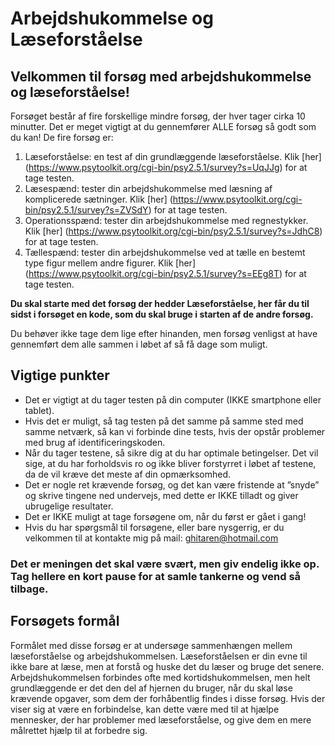 # Arbejdshukommelse og Læseforståelse

## Velkommen til forsøg med arbejdshukommelse og læseforståelse!

Forsøget består af fire forskellige mindre forsøg, der hver tager cirka 10 minutter. 
Det er meget vigtigt at du gennemfører ALLE forsøg så godt som du kan!
De fire forsøg er:
1.	Læseforståelse: en test af din grundlæggende læseforståelse. Klik [her] (https://www.psytoolkit.org/cgi-bin/psy2.5.1/survey?s=UqJJg) for at tage testen.
2.	Læsespænd: tester din arbejdshukommelse med læsning af komplicerede sætninger. Klik [her] (https://www.psytoolkit.org/cgi-bin/psy2.5.1/survey?s=ZVSdY) for at tage testen.
3.	Operationsspænd: tester din arbejdshukommelse med regnestykker. Klik [her] (https://www.psytoolkit.org/cgi-bin/psy2.5.1/survey?s=JdhC8) for at tage testen.
4.	Tællespænd: tester din arbejdshukommelse ved at tælle en bestemt type figur mellem andre figurer. Klik [her] (https://www.psytoolkit.org/cgi-bin/psy2.5.1/survey?s=EEg8T) for at tage testen.

**Du skal starte med det forsøg der hedder Læseforståelse, her får du til sidst i forsøget en kode, som du skal bruge i starten af de andre forsøg.** 

Du behøver ikke tage dem lige efter hinanden, men forsøg venligst at have gennemført dem alle sammen i løbet af så få dage som muligt. 

## Vigtige punkter
- Det er vigtigt at du tager testen på din computer (IKKE smartphone eller tablet). 
- Hvis det er muligt, så tag testen på det samme på samme sted med samme netværk, så kan vi forbinde dine tests, hvis der opstår problemer med brug af identificeringskoden.
- Når du tager testene, så sikre dig at du har optimale betingelser. Det vil sige, at du har forholdsvis ro og ikke bliver forstyrret i løbet af testene, da de vil kræve det meste af din opmærksomhed.
- Det er nogle ret krævende forsøg, og det kan være fristende at ”snyde” og skrive tingene ned undervejs, med dette er IKKE tilladt og giver ubrugelige resultater.  
- Det er IKKE muligt at tage forsøgene om, når du først er gået i gang! 
- Hvis du har spørgsmål til forsøgene, eller bare nysgerrig, er du velkommen til at kontakte mig på mail: ghitaren@hotmail.com 


### Det er meningen det skal være svært, men giv endelig ikke op. Tag hellere en kort pause for at samle tankerne og vend så tilbage. 

## Forsøgets formål
Formålet med disse forsøg er at undersøge sammenhængen mellem læseforståelse og arbejdshukommelsen. Læseforståelsen er din evne til ikke bare at læse, men at forstå og huske det du læser og bruge det senere. Arbejdshukommelsen forbindes ofte med kortidshukommelsen, men helt grundlæggende er det den del af hjernen du bruger, når du skal løse krævende opgaver, som dem der forhåbentlig findes i disse forsøg.
Hvis der viser sig at være en forbindelse, kan dette være med til at hjælpe mennesker, der har problemer med læseforståelse, og give dem en mere målrettet hjælp til at forbedre sig.

